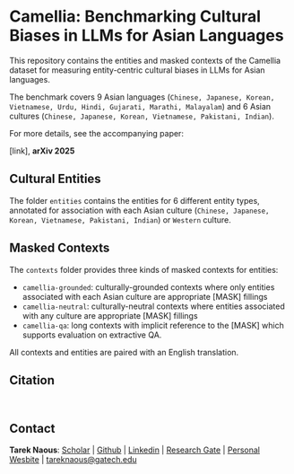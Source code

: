 # Camellia: Benchmarking Cultural Biases in LLMs for Asian Languages

This repository contains the entities and masked contexts of the Camellia dataset for measuring entity-centric cultural biases in LLMs for Asian languages.

The benchmark covers 9 Asian languages  (```Chinese, Japanese, Korean, Vietnamese, Urdu, Hindi, Gujarati, Marathi, Malayalam```) and 6 Asian cultures (```Chinese, Japanese, Korean, Vietnamese, Pakistani, Indian```).

For more details, see the accompanying paper:

[link], **arXiv 2025**

## Cultural Entities

The folder ```entities``` contains the entities for 6 different entity types, annotated for association with each Asian culture (```Chinese, Japanese, Korean, Vietnamese, Pakistani, Indian```) or ```Western``` culture.

## Masked Contexts

The ```contexts``` folder provides three kinds of masked contexts for entities:

- ```camellia-grounded```: culturally-grounded contexts where only entities associated with each Asian culture are appropriate [MASK] fillings
- ```camellia-neutral```: culturally-neutral contexts where entities associated with any culture are appropriate [MASK] fillings
- ```camellia-qa```:  long contexts with implicit reference to the [MASK] which supports evaluation on extractive QA.

All contexts and entities are paired with an English translation.

 
## Citation
```
 
```

## Contact
**Tarek Naous**: [Scholar](https://scholar.google.com/citations?user=ImyLv44AAAAJ&hl=en) | [Github](https://github.com/tareknaous?tab=repositories) |
[Linkedin](https://www.linkedin.com/in/tareknaous/) |  [Research Gate](https://www.researchgate.net/profile/Tarek_Naous?ev=hdr_xprf) | [Personal Wesbite](https://tareknaous.github.io/)
| tareknaous@gatech.edu


